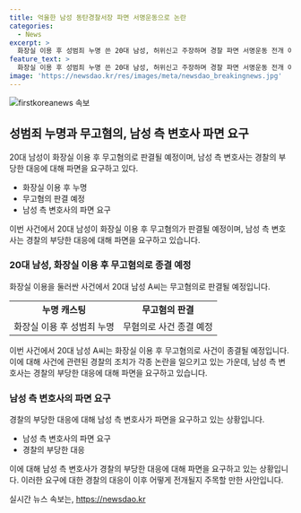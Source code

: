 ```yaml
---
title: 억울한 남성 동탄경찰서장 파면 서명운동으로 논란
categories:
  - News
excerpt: >
  화장실 이용 후 성범죄 누명 쓴 20대 남성, 허위신고 주장하며 경찰 파면 서명운동 전개 아파트 헬스장 화장실 이용 후 성범죄자로 몰렸다 주장한 20대 A씨에 대한 파면 요구 서명운동이 전개되고 있다. 경찰은 이 남성에 대한 수사를 무혐의로 종결할 예정이며, 유튜브 채널 억울한 남자에 해당 과정을 공개한 것으로 확인됐다.신고 여성이 자신의 신고가 허위임을 자인함에 따라 A씨는 억울한 누명을 벗게 된 상황이지만, 경찰의 부당한 처사에 대한 책임 논란이 제기되고 있다. 현재 남성 측 변호사는 동탄 경찰서장과 여성청소년수사팀장의 파면을 요구하는 서명운동을 전개하고 있다.
feature_text: >
  화장실 이용 후 성범죄 누명 쓴 20대 남성, 허위신고 주장하며 경찰 파면 서명운동 전개 아파트 헬스장 화장실 이용 후 성범죄자로 몰렸다 주장한 20대 A씨에 대한 파면 요구 서명운동이 전개되고 있다. 경찰은 이 남성에 대한 수사를 무혐의로 종결할 예정이며, 유튜브 채널 억울한 남자에 해당 과정을 공개한 것으로 확인됐다.신고 여성이 자신의 신고가 허위임을 자인함에 따라 A씨는 억울한 누명을 벗게 된 상황이지만, 경찰의 부당한 처사에 대한 책임 논란이 제기되고 있다. 현재 남성 측 변호사는 동탄 경찰서장과 여성청소년수사팀장의 파면을 요구하는 서명운동을 전개하고 있다.
image: 'https://newsdao.kr/res/images/meta/newsdao_breakingnews.jpg'
---
```


<p><img src="https://newsdao.kr/res/images/meta/newsdao_breakingnews.jpg" alt="firstkoreanews 속보" /></p>

<h2 data-ke-size="size26">성범죄 누명과 무고혐의, 남성 측 변호사 파면 요구</h2>

<p data-ke-size="size16">20대 남성이 화장실 이용 후 무고혐의로 판결될 예정이며, 남성 측 변호사는 경찰의 부당한 대응에 대해 파면을 요구하고 있다.</p>

<ul>
 <li>화장실 이용 후 누명</li>
 <li>무고혐의 판결 예정</li>
 <li>남성 측 변호사의 파면 요구</li>
</ul>

<p data-ke-size="size16">이번 사건에서 20대 남성이 화장실 이용 후 무고혐의가 판결될 예정이며, 남성 측 변호사는 경찰의 부당한 대응에 대해 파면을 요구하고 있습니다.</p>

<h3 data-ke-size="size24"><b>20대 남성, 화장실 이용 후 무고혐의로 종결 예정</b></h3>

<p data-ke-size="size16">화장실 이용을 둘러싼 사건에서 20대 남성 A씨는 무고혐의로 판결될 예정입니다.</p>

<table>
 <tr>
  <td style="text-align: center; height: 17px;"><b>누명 캐스팅</b></td>
  <td style="text-align: center; height: 17px;"><b>무고혐의 판결</b></td>
 </tr>
 <tr>
  <td style="text-align: center; height: 17px;">화장실 이용 후 성범죄 누명</td>
  <td style="text-align: center; height: 17px;">무혐의로 사건 종결 예정</td>
 </tr>
</table>

<p data-ke-size="size16">이번 사건에서 20대 남성 A씨는 화장실 이용 후 무고혐의로 사건이 종결될 예정입니다. 이에 대해 사건에 관련된 경찰의 조치가 각종 논란을 일으키고 있는 가운데, 남성 측 변호사는 경찰의 부당한 대응에 대해 파면을 요구하고 있습니다.</p>

<h3 data-ke-size="size24"><b>남성 측 변호사의 파면 요구</b></h3>

<p data-ke-size="size16">경찰의 부당한 대응에 대해 남성 측 변호사가 파면을 요구하고 있는 상황입니다.</p>

<ul>
 <li>남성 측 변호사의 파면 요구</li>
 <li>경찰의 부당한 대응</li>
</ul>

<p data-ke-size="size16">이에 대해 남성 측 변호사가 경찰의 부당한 대응에 대해 파면을 요구하고 있는 상황입니다. 이러한 요구에 대한 경찰의 대응이 이후 어떻게 전개될지 주목할 만한 사안입니다.</p>
실시간 뉴스 속보는, <a href="https://newsdao.kr" rel="dofollow">https://newsdao.kr</a>


